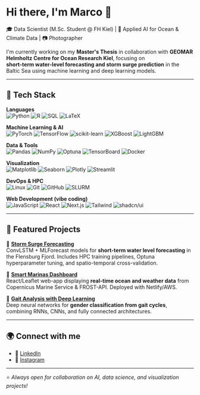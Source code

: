 # Hi there, I'm Marco 👋

🎓 Data Scientist (M.Sc. Student @ FH Kiel) | 🌊 Applied AI for Ocean & Climate Data | 📷 Photographer  

I'm currently working on my **Master's Thesis** in collaboration with **GEOMAR Helmholtz Centre for Ocean Research Kiel**, focusing on  
**short-term water-level forecasting and storm surge prediction** in the Baltic Sea using machine learning and deep learning models.  

---

## 🔧 Tech Stack

**Languages**  
![Python](https://img.shields.io/badge/Python-3776AB?style=for-the-badge&logo=python&logoColor=white)
![R](https://img.shields.io/badge/R-276DC3?style=for-the-badge&logo=r&logoColor=white)
![SQL](https://img.shields.io/badge/SQL-003B57?style=for-the-badge&logo=postgresql&logoColor=white)
![LaTeX](https://img.shields.io/badge/LaTeX-008080?style=for-the-badge&logo=latex&logoColor=white)


**Machine Learning & AI**  
![PyTorch](https://img.shields.io/badge/PyTorch-EE4C2C?style=for-the-badge&logo=pytorch&logoColor=white)
![TensorFlow](https://img.shields.io/badge/TensorFlow-FF6F00?style=for-the-badge&logo=tensorflow&logoColor=white)
![scikit-learn](https://img.shields.io/badge/scikit--learn-F7931E?style=for-the-badge&logo=scikit-learn&logoColor=white)
![XGBoost](https://img.shields.io/badge/XGBoost-004D7F?style=for-the-badge&logo=xgboost&logoColor=white)
![LightGBM](https://img.shields.io/badge/LightGBM-7BCB00?style=for-the-badge&logo=lightgbm&logoColor=white)

**Data & Tools**  
![Pandas](https://img.shields.io/badge/Pandas-150458?style=for-the-badge&logo=pandas&logoColor=white)
![NumPy](https://img.shields.io/badge/NumPy-013243?style=for-the-badge&logo=numpy&logoColor=white)
![Optuna](https://img.shields.io/badge/Optuna-4B0082?style=for-the-badge&logo=python&logoColor=white)
![TensorBoard](https://img.shields.io/badge/TensorBoard-FF8800?style=for-the-badge&logo=tensorflow&logoColor=white)
![Docker](https://img.shields.io/badge/Docker-2496ED?style=for-the-badge&logo=docker&logoColor=white)

**Visualization**  
![Matplotlib](https://img.shields.io/badge/Matplotlib-003B57?style=for-the-badge&logo=python&logoColor=white)
![Seaborn](https://img.shields.io/badge/Seaborn-9A9A9A?style=for-the-badge&logo=python&logoColor=white)
![Plotly](https://img.shields.io/badge/Plotly-3F4F75?style=for-the-badge&logo=plotly&logoColor=white)
![Streamlit](https://img.shields.io/badge/Streamlit-FF4B4B?style=for-the-badge&logo=streamlit&logoColor=white)

**DevOps & HPC**  
![Linux](https://img.shields.io/badge/Linux-FCC624?style=for-the-badge&logo=linux&logoColor=black)
![Git](https://img.shields.io/badge/Git-F05032?style=for-the-badge&logo=git&logoColor=white)
![GitHub](https://img.shields.io/badge/GitHub-181717?style=for-the-badge&logo=github&logoColor=white)
![SLURM](https://img.shields.io/badge/SLURM-0066CC?style=for-the-badge&logo=linux&logoColor=white)

**Web Development (vibe coding)**  
![JavaScript](https://img.shields.io/badge/JavaScript-F7E01D?style=for-the-badge&logo=javascript&logoColor=black)
![React](https://img.shields.io/badge/React-61DAFB?style=for-the-badge&logo=react&logoColor=black)
![Next.js](https://img.shields.io/badge/Next.js-000000?style=for-the-badge&logo=next.js&logoColor=white)
![Tailwind](https://img.shields.io/badge/TailwindCSS-38B2AC?style=for-the-badge&logo=tailwind-css&logoColor=white)
![shadcn/ui](https://img.shields.io/badge/shadcn--ui-18181B?style=for-the-badge&logo=radix-ui&logoColor=white)

---

## 📌 Featured Projects
🔹 [**Storm Surge Forecasting**](https://github.com/RATFIVE/Masterarbeit_code.git)  
ConvLSTM + MLForecast models for **short-term water level forecasting** in the Flensburg Fjord. Includes HPC training pipelines, Optuna hyperparameter tuning, and spatio-temporal cross-validation.  

🔹 [**Smart Marinas Dashboard**](https://github.com/RATFIVE/SOOP-Marinas-Dashboard.git)  
React/Leaflet web-app displaying **real-time ocean and weather data** from Copernicus Marine Service & FROST-API. Deployed with Netlify/AWS.  

🔹 [**Gait Analysis with Deep Learning**](https://github.com/RATFIVE/UniversityProject-GaitGenderClassification.git)  
Deep neural networks for **gender classification from gait cycles**, combining RNNs, CNNs, and fully connected architectures.  


---

## 🌍 Connect with me
- 💼 [LinkedIn](www.linkedin.com/in/marco-banzhaf-3433b6197)    
- 📸 [Instagram](https://www.instagram.com/dadimdadum)  

---

⭐️ *Always open for collaboration on AI, data science, and visualization projects!*  
